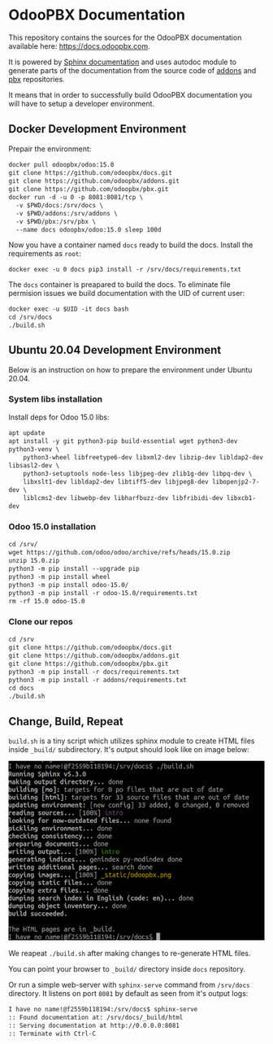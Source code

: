 # OdooPBX Documentation
This repository contains the sources for the OdooPBX documentation available here: https://docs.odoopbx.com.

It is powered by [Sphinx documentation](https://docs.odoopbx.com) and
uses autodoc module to generate parts of the documentation from the source code of [addons](https://github.com/odoopbx/addons) and [pbx](https://github.com/odoopbx/pbx) repositories.

It means that in order to successfully build OdooPBX documentation you will have to setup a developer environment.


## Docker Development Environment
Prepair the environment:
```
docker pull odoopbx/odoo:15.0
git clone https://github.com/odoopbx/docs.git
git clone https://github.com/odoopbx/addons.git
git clone https://github.com/odoopbx/pbx.git
docker run -d -u 0 -p 8081:8081/tcp \
  -v $PWD/docs:/srv/docs \
  -v $PWD/addons:/srv/addons \
  -v $PWD/pbx:/srv/pbx \
  --name docs odoopbx/odoo:15.0 sleep 100d
```

Now you have a container named `docs` ready to build the docs.
Install the requirements as `root`:
```
docker exec -u 0 docs pip3 install -r /srv/docs/requirements.txt
```

The `docs` container is preapared to build the docs.
To eliminate file permision issues we build documentation with the UID of current user:
```
docker exec -u $UID -it docs bash
cd /srv/docs
./build.sh
```


## Ubuntu 20.04 Development Environment
Below is an instruction on how to prepare the environment under Ubuntu 20.04.

### System libs installation
Install deps for Odoo 15.0 libs:
```
apt update
apt install -y git python3-pip build-essential wget python3-dev python3-venv \
    python3-wheel libfreetype6-dev libxml2-dev libzip-dev libldap2-dev libsasl2-dev \
    python3-setuptools node-less libjpeg-dev zlib1g-dev libpq-dev \
    libxslt1-dev libldap2-dev libtiff5-dev libjpeg8-dev libopenjp2-7-dev \
    liblcms2-dev libwebp-dev libharfbuzz-dev libfribidi-dev libxcb1-dev
```

### Odoo 15.0 installation
```
cd /srv/
wget https://github.com/odoo/odoo/archive/refs/heads/15.0.zip
unzip 15.0.zip
python3 -m pip install --upgrade pip
python3 -m pip install wheel
python3 -m pip install odoo-15.0/
python3 -m pip install -r odoo-15.0/requirements.txt
rm -rf 15.0 odoo-15.0
```
### Clone our repos
```
cd /srv
git clone https://github.com/odoopbx/docs.git
git clone https://github.com/odoopbx/addons.git
git clone https://github.com/odoopbx/pbx.git
python3 -m pip install -r docs/requirements.txt
python3 -m pip install -r addons/requirements.txt
cd docs
./build.sh
```

## Change, Build, Repeat
`build.sh` is a tiny script which utilizes sphinx module to create HTML files inside `_build/` subdirectory. 
It's output should look like on image below:

![build.sh output][build_sh]

We reapeat `./build.sh` after making changes to re-generate HTML files.

You can point your browser to `_build/` directory inside `docs` repository.

Or run a simple web-server with `sphinx-serve` command from `/srv/docs` directory.
It listens on port `8081` by default as seen from it's output logs:

```
I have no name!@f2559b118194:/srv/docs$ sphinx-serve 
:: Found documentation at: /srv/docs/_build/html
:: Serving documentation at http://0.0.0.0:8081
:: Terminate with Ctrl-C
```

[build_sh]: ./_static/build.sh_output.png
